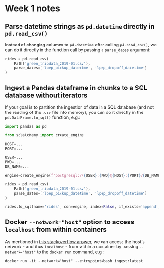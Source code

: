 # Week 1 notes

## Parse datetime strings as `pd.datetime` directly in `pd.read_csv()`

Instead of changing columns to `pd.datetime` after calling `pd.read_csv()`, we can do it directly in the function call by passing a `parse_dates` argument:

```python
rides = pd.read_csv(
    Path('green_tripdata_2019-01.csv'), 
    parse_dates=['lpep_pickup_datetime', 'lpep_dropoff_datetime']
)
```

## Ingest a Pandas dataframe in chunks to a SQL database without iterators

If your goal is to partition the ingestion of data in a SQL database (and not the reading of the `.csv` file into memory), you can do it directly in the `pd.DataFrame.to_sql()` function, e.g.:

```python
import pandas as pd

from sqlalchemy import create_engine

HOST=...
PORT=...

USER=...
PWD=...
DB_NAME=...

engine=create_engine(f'postgresql://{USER}:{PWD}@{HOST}:{PORT}/{DB_NAME}')

rides = pd.read_csv(
    Path('green_tripdata_2019-01.csv'), 
    parse_dates=['lpep_pickup_datetime', 'lpep_dropoff_datetime']
)

rides.to_sql(name='rides', con=engine, index=False, if_exists='append', chunksize=10000)
```

## Docker `--network="host"` option to access `localhost` from within containers

As mentioned in [this stackoverflow answer](https://stackoverflow.com/a/24326540/6660861), we can access the host's network - and thus `localhost` - from within a container by passing `--network="host"` to the `docker run` command, e.g.:

```
docker run -it --network="host" --entrypoint=bash ingest:latest
```
